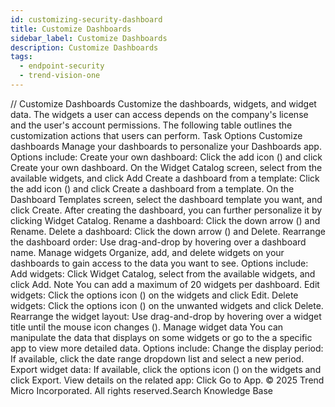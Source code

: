 ```yaml
---
id: customizing-security-dashboard
title: Customize Dashboards
sidebar_label: Customize Dashboards
description: Customize Dashboards
tags:
  - endpoint-security
  - trend-vision-one
---
```


/*<![CDATA[*/ $('#title').html($('meta[name=map-description]').attr('content')); /*]]>*/ Customize Dashboards Customize the dashboards, widgets, and widget data. The widgets a user can access depends on the company's license and the user's account permissions. The following table outlines the customization actions that users can perform. Task Options Customize dashboards Manage your dashboards to personalize your Dashboards app. Options include: Create your own dashboard: Click the add icon () and click Create your own dashboard. On the Widget Catalog screen, select from the available widgets, and click Add Create a dashboard from a template: Click the add icon () and click Create a dashboard from a template. On the Dashboard Templates screen, select the dashboard template you want, and click Create. After creating the dashboard, you can further personalize it by clicking Widget Catalog. Rename a dashboard: Click the down arrow () and Rename. Delete a dashboard: Click the down arrow () and Delete. Rearrange the dashboard order: Use drag-and-drop by hovering over a dashboard name. Manage widgets Organize, add, and delete widgets on your dashboards to gain access to the data you want to see. Options include: Add widgets: Click Widget Catalog, select from the available widgets, and click Add. Note You can add a maximum of 20 widgets per dashboard. Edit widgets: Click the options icon () on the widgets and click Edit. Delete widgets: Click the options icon () on the unwanted widgets and click Delete. Rearrange the widget layout: Use drag-and-drop by hovering over a widget title until the mouse icon changes (). Manage widget data You can manipulate the data that displays on some widgets or go to the a specific app to view more detailed data. Options include: Change the display period: If available, click the date range dropdown list and select a new period. Export widget data: If available, click the options icon () on the widgets and click Export. View details on the related app: Click Go to App. © 2025 Trend Micro Incorporated. All rights reserved.Search Knowledge Base